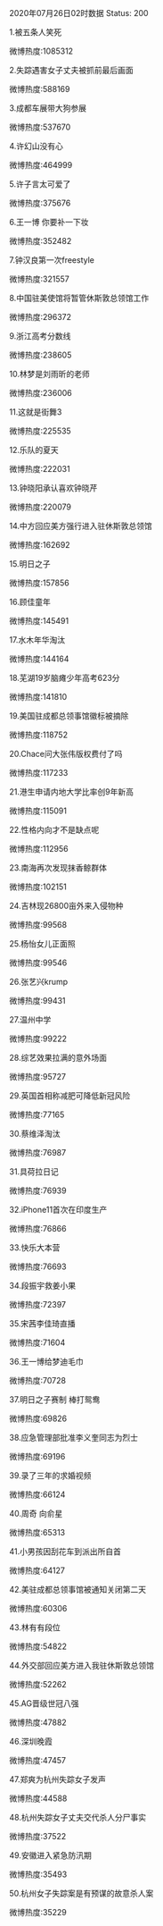 2020年07月26日02时数据
Status: 200

1.被五条人笑死

微博热度:1085312

2.失踪遇害女子丈夫被抓前最后画面

微博热度:588169

3.成都车展带大狗参展

微博热度:537670

4.许幻山没有心

微博热度:464999

5.许子言太可爱了

微博热度:375676

6.王一博 你要补一下妆

微博热度:352482

7.钟汉良第一次freestyle

微博热度:321557

8.中国驻美使馆将暂管休斯敦总领馆工作

微博热度:296372

9.浙江高考分数线

微博热度:238605

10.林梦是刘雨昕的老师

微博热度:236006

11.这就是街舞3

微博热度:225535

12.乐队的夏天

微博热度:222031

13.钟晓阳承认喜欢钟晓芹

微博热度:220079

14.中方回应美方强行进入驻休斯敦总领馆

微博热度:162692

15.明日之子

微博热度:157856

16.顾佳童年

微博热度:145491

17.水木年华淘汰

微博热度:144164

18.芜湖19岁脑瘫少年高考623分

微博热度:141810

19.美国驻成都总领事馆徽标被摘除

微博热度:118752

20.Chace问大张伟版权费付了吗

微博热度:117233

21.港生申请内地大学比率创9年新高

微博热度:115091

22.性格内向才不是缺点呢

微博热度:112956

23.南海再次发现抹香鲸群体

微博热度:102151

24.吉林现26800亩外来入侵物种

微博热度:99568

25.杨怡女儿正面照

微博热度:99546

26.张艺兴krump

微博热度:99431

27.温州中学

微博热度:99222

28.综艺效果拉满的意外场面

微博热度:95727

29.英国首相称减肥可降低新冠风险

微博热度:77165

30.蔡维泽淘汰

微博热度:76987

31.具荷拉日记

微博热度:76939

32.iPhone11首次在印度生产

微博热度:76866

33.快乐大本营

微博热度:76693

34.段振宇救姜小果

微博热度:72397

35.宋茜李佳琦直播

微博热度:71604

36.王一博给梦迪毛巾

微博热度:70728

37.明日之子赛制 棒打鸳鸯

微博热度:69826

38.应急管理部批准李义奎同志为烈士

微博热度:69196

39.录了三年的求婚视频

微博热度:66124

40.周奇 向俞星

微博热度:65313

41.小男孩因刮花车到派出所自首

微博热度:64127

42.美驻成都总领事馆被通知关闭第二天

微博热度:60306

43.林有有段位

微博热度:54822

44.外交部回应美方进入我驻休斯敦总领馆

微博热度:52262

45.AG晋级世冠八强

微博热度:47882

46.深圳晚霞

微博热度:47457

47.郑爽为杭州失踪女子发声

微博热度:44588

48.杭州失踪女子丈夫交代杀人分尸事实

微博热度:37522

49.安徽进入紧急防汛期

微博热度:35493

50.杭州女子失踪案是有预谋的故意杀人案

微博热度:35229

